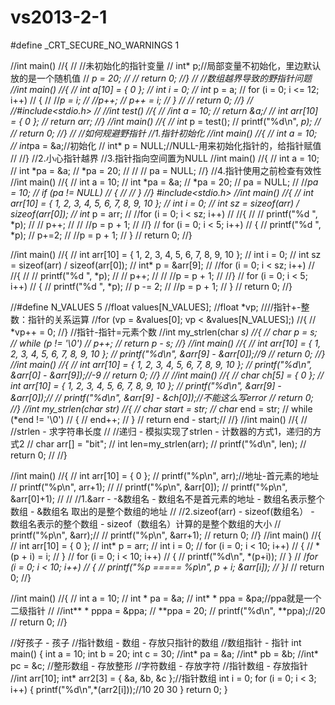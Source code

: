 # vs2013-2-1
#define _CRT_SECURE_NO_WARNINGS 1

//int main()
//{
//	//未初始化的指针变量
//	int* p;//局部变量不初始化，里边默认放的是一个随机值
//	*p = 20;
//
//	return 0;
//}
//
//数组越界导致的野指针问题
//int main()
//{
//	int a[10] = { 0 };
//	int i = 0;
//	int* p = a;
//	for (i = 0; i <= 12; i++)
//	{
//		//*p = i;
//		//p++;
//		*p++ = i;
//	}
//
//	return 0;
//}
//
//#include<stdio.h>
//
//int* test()
//{
//	/*int a = 10;
//	return &a;*/
//	int arr[10] = { 0 };
//	return arr;
//}
//int main()
//{
//	int* p = test();
//	printf("%d\n", *p);
//
//	return 0;
//}
//
//如何规避野指针
//1.指针初始化
//int main()
//{
//	int a = 10;
//	int*pa = &a;//初始化
//	int* p = NULL;//NULL-用来初始化指针的，给指针赋值
//
//}
//2.小心指针越界
//3.指针指向空间置为NULL
//int main()
//{
//	int a = 10;
//	int *pa = &a;
//	*pa = 20;
//	//
//	pa = NULL;
//}
//4.指针使用之前检查有效性
//int main()
//{
//	int a = 10;
//	int *pa = &a;
//	*pa = 20;
//	pa = NULL;
//	//*pa = 10;
//	if (pa != NULL)
//	{
//
//	}
//}
#include<stdio.h>
//int main()
//{
//	int arr[10] = { 1, 2, 3, 4, 5, 6, 7, 8, 9, 10 };
//	int i = 0;
//	int sz = sizeof(arr) / sizeof(arr[0]);
//	int* p = arr;
//	//for (i = 0; i < sz; i++)
//	//{
//	//	printf("%d ", *p);
//	//	p++;
//	//	//p = p + 1;
//	//}
//	for (i = 0; i < 5; i++)
//	{
//		printf("%d ", *p);
//		p+=2;
//		//p = p + 1;
//	}
//	return 0;
//}

//int main()
//{
//	int arr[10] = { 1, 2, 3, 4, 5, 6, 7, 8, 9, 10 };
//	int i = 0;
//	int sz = sizeof(arr) / sizeof(arr[0]);
//	int* p = &arr[9];
//	//for (i = 0; i < sz; i++)
//	//{
//	//	printf("%d ", *p);
//	//	p++;
//	//	//p = p + 1;
//	//}
//	for (i = 0; i < 5; i++)
//	{
//		printf("%d ", *p);
//		p -= 2;
//		//p = p + 1;
//	}
//	return 0;
//}

//#define N_VALUES 5
//float values[N_VALUES];
//float *vp;
////指针+-整数：指针的关系运算
//for (vp = &values[0]; vp < &values[N_VALUES];)
//{
//	*vp++ = 0;
//}
//指针-指针=元素个数
//int my_strlen(char *s)
//{
//	char *p = s;
//	while (*p != '\0')
//		p++;
//	return p - s;
//}
//int main()
//{
//	int arr[10] = { 1, 2, 3, 4, 5, 6, 7, 8, 9, 10 };
//	printf("%d\n", &arr[9] - &arr[0]);//9
//	return 0;
//}
//int main()
//{
//	int arr[10] = { 1, 2, 3, 4, 5, 6, 7, 8, 9, 10 };
//	printf("%d\n", &arr[0] - &arr[9]);//-9
//	return 0;
//}
//
//int main()
//{
//	char ch[5] = { 0 };
//	int arr[10] = { 1, 2, 3, 4, 5, 6, 7, 8, 9, 10 };
//	printf("%d\n", &arr[9] - &arr[0]);//
//	printf("%d\n", &arr[9] - &ch[0]);//不能这么写error
//	return 0;
//}
//int my_strlen(char* str)
//{
//	char* start = str;
//	char* end = str;
//	while (*end != '\0')
//	{
//		end++;
//	}
//	return end - start;//
//}
//int main()
//{
//	//strlen - 求字符串长度
//	//递归 - 模拟实现了strlen - 计数器的方式1，递归的方式2
//	char arr[] = "bit";
//	int len=my_strlen(arr);
//	printf("%d\n", len);
//	return 0;
//
//}

//int main()
//{
//	int arr[10] = { 0 };
//	printf("%p\n", arr);//地址-首元素的地址
//	printf("%p\n", arr+1);
//
//	printf("%p\n", &arr[0]);
//	printf("%p\n", &arr[0]+1);
//
//	//1.&arr - -&数组名 - 数组名不是首元素的地址 - 数组名表示整个数组 - &数组名 取出的是整个数组的地址
//	//2.sizeof(arr) - sizeof(数组名） - 数组名表示的整个数组 - sizeof（数组名）计算的是整个数组的大小
//	printf("%p\n", &arr);//
//	printf("%p\n", &arr+1);
//	return 0;
//}
//int main()
//{
//	int arr[10] = { 0 };
//	int* p = arr;
//	int i = 0;
//	for (i = 0; i < 10; i++)
//	{
//		*(p + i) = i;
//	}
//	for (i = 0; i < 10; i++)
//	{
//		printf("%d\n", *(p+i));
//	}
//	/*for (i = 0; i < 10; i++)
//	{
//		printf("%p  =====   %p\n", p + i; &arr[i]);
//	}*/
//	return 0;
//}

//int main()
//{
//	int a = 10;
//	int * pa = &a;
//	int* * ppa = &pa;//ppa就是一个二级指针
//	//int** * pppa = &ppa;
//	**ppa = 20;
//	printf("%d\n", **ppa);//20
//	return 0;
//}

//好孩子 - 孩子
//指针数组 - 数组 - 存放只指针的数组
//数组指针 - 指针
int main()
{
	int a = 10;
	int b = 20;
	int c = 30;
	//int* pa = &a;
	//int* pb = &b;
	//int* pc = &c;
	//整形数组 - 存放整形
	//字符数组 - 存放字符
	//指针数组 - 存放指针
	//int arr[10];
	int* arr2[3] = { &a, &b, &c };//指针数组
	int i = 0;
	for (i = 0; i < 3; i++)
	{
		printf("%d\n",*(arr2[i]));//10 20 30
	}
	return 0;
}
